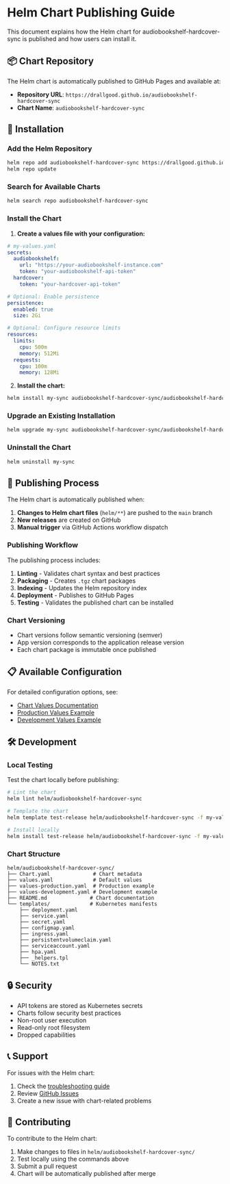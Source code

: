 # Helm Chart Publishing Guide

This document explains how the Helm chart for audiobookshelf-hardcover-sync is published and how users can install it.

## 📦 Chart Repository

The Helm chart is automatically published to GitHub Pages and available at:
- **Repository URL**: `https://drallgood.github.io/audiobookshelf-hardcover-sync`
- **Chart Name**: `audiobookshelf-hardcover-sync`

## 🚀 Installation

### Add the Helm Repository

```bash
helm repo add audiobookshelf-hardcover-sync https://drallgood.github.io/audiobookshelf-hardcover-sync
helm repo update
```

### Search for Available Charts

```bash
helm search repo audiobookshelf-hardcover-sync
```

### Install the Chart

1. **Create a values file with your configuration:**

```yaml
# my-values.yaml
secrets:
  audiobookshelf:
    url: "https://your-audiobookshelf-instance.com"
    token: "your-audiobookshelf-api-token"
  hardcover:
    token: "your-hardcover-api-token"

# Optional: Enable persistence
persistence:
  enabled: true
  size: 2Gi

# Optional: Configure resource limits
resources:
  limits:
    cpu: 500m
    memory: 512Mi
  requests:
    cpu: 100m
    memory: 128Mi
```

2. **Install the chart:**

```bash
helm install my-sync audiobookshelf-hardcover-sync/audiobookshelf-hardcover-sync -f my-values.yaml
```

### Upgrade an Existing Installation

```bash
helm upgrade my-sync audiobookshelf-hardcover-sync/audiobookshelf-hardcover-sync -f my-values.yaml
```

### Uninstall the Chart

```bash
helm uninstall my-sync
```

## 🔄 Publishing Process

The Helm chart is automatically published when:

1. **Changes to Helm chart files** (`helm/**`) are pushed to the `main` branch
2. **New releases** are created on GitHub
3. **Manual trigger** via GitHub Actions workflow dispatch

### Publishing Workflow

The publishing process includes:

1. **Linting** - Validates chart syntax and best practices
2. **Packaging** - Creates `.tgz` chart packages
3. **Indexing** - Updates the Helm repository index
4. **Deployment** - Publishes to GitHub Pages
5. **Testing** - Validates the published chart can be installed

### Chart Versioning

- Chart versions follow semantic versioning (semver)
- App version corresponds to the application release version
- Each chart package is immutable once published

## 📋 Available Configuration

For detailed configuration options, see:
- [Chart Values Documentation](../helm/audiobookshelf-hardcover-sync/README.md)
- [Production Values Example](../helm/audiobookshelf-hardcover-sync/values-production.yaml)
- [Development Values Example](../helm/audiobookshelf-hardcover-sync/values-development.yaml)

## 🛠️ Development

### Local Testing

Test the chart locally before publishing:

```bash
# Lint the chart
helm lint helm/audiobookshelf-hardcover-sync

# Template the chart
helm template test-release helm/audiobookshelf-hardcover-sync -f my-values.yaml

# Install locally
helm install test-release helm/audiobookshelf-hardcover-sync -f my-values.yaml
```

### Chart Structure

```
helm/audiobookshelf-hardcover-sync/
├── Chart.yaml              # Chart metadata
├── values.yaml             # Default values
├── values-production.yaml  # Production example
├── values-development.yaml # Development example
├── README.md              # Chart documentation
└── templates/             # Kubernetes manifests
    ├── deployment.yaml
    ├── service.yaml
    ├── secret.yaml
    ├── configmap.yaml
    ├── ingress.yaml
    ├── persistentvolumeclaim.yaml
    ├── serviceaccount.yaml
    ├── hpa.yaml
    ├── _helpers.tpl
    └── NOTES.txt
```

## 🔒 Security

- API tokens are stored as Kubernetes secrets
- Charts follow security best practices
- Non-root user execution
- Read-only root filesystem
- Dropped capabilities

## 📞 Support

For issues with the Helm chart:
1. Check the [troubleshooting guide](../helm/audiobookshelf-hardcover-sync/README.md#troubleshooting)
2. Review [GitHub Issues](https://github.com/drallgood/audiobookshelf-hardcover-sync/issues)
3. Create a new issue with chart-related problems

## 🤝 Contributing

To contribute to the Helm chart:
1. Make changes to files in `helm/audiobookshelf-hardcover-sync/`
2. Test locally using the commands above
3. Submit a pull request
4. Chart will be automatically published after merge
